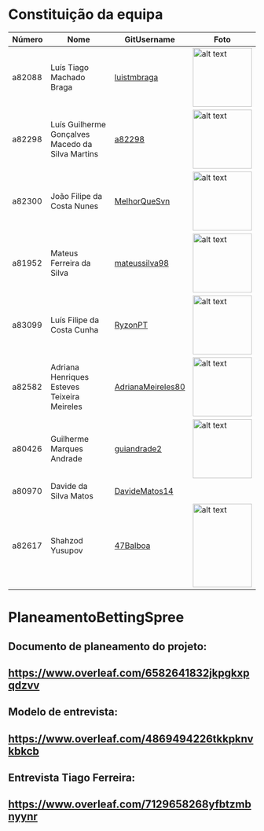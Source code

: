 # Constituição da equipa

| Número | Nome                                             | GitUsername       | Foto |
|--------|--------------------------------------------------|-------------------|------|
| a82088 | Luís Tiago Machado Braga                         | [luistmbraga](https://github.com/luistmbraga)       |   <img src="https://avatars3.githubusercontent.com/u/36746770?s=460&u=086baddcb03ab49619c4a5132fb78889a0a2f993&v=4" alt="alt text" width="120" height="120">   |
| a82298 | Luís Guilherme Gonçalves Macedo da Silva Martins | [a82298](https://github.com/a82298)           |  <img src="https://avatars3.githubusercontent.com/u/36774095?s=400&u=84353646454a2946e64d8b0a6e7f61cfe4465aa7&v=4" alt="alt text" width="120" height="120">    |
| a82300 | João Filipe da Costa Nunes                       | [MelhorQueSvn](https://github.com/MelhorQueSvn)      |   <img src="https://avatars0.githubusercontent.com/u/36746608?s=400&u=5988fbe2d9f912ee8b845dc4036897caaddff15b&v=4" alt="alt text" width="120" height="120">   |
| a81952 | Mateus Ferreira da Silva                         | [mateussilva98](https://github.com/mateussilva98)     |   <img src="https://avatars2.githubusercontent.com/u/36518616?s=400&u=02e3614b86504424ccb7776762c6466a6eb42b11&v=4" alt="alt text" width="120" height="120">   |
| a83099 | Luís Filipe da Costa Cunha                       | [RyzonPT](https://github.com/RyzonPT)           |   <img src="https://scontent.flis7-1.fna.fbcdn.net/v/t1.0-9/38856424_1101515389999708_5612988335602532352_o.jpg?_nc_cat=111&ccb=2&_nc_sid=09cbfe&_nc_ohc=516ENf5lFkoAX87BxaF&_nc_oc=AQkvppZl8tzKEixctaar-ArnvKAZlv4j_79JrQ638SGtk5FNgGFTkW-J4bMAUKtzxfI&_nc_ht=scontent.flis7-1.fna&oh=95b60afcb4b322e5f6ab8e7e4aadb397&oe=5FC9EE2F" alt="alt text" width="120" height="120">   |
| a82582 | Adriana Henriques Esteves Teixeira Meireles      | [AdrianaMeireles80](https://github.com/AdrianaMeireles80) |   <img src="https://avatars2.githubusercontent.com/u/27066531?s=400&u=54dc9e7c4a1ca167ba4ea44cf89f33a449a3e0fd&v=4" alt="alt text" width="120" height="120">   |
| a80426 | Guilherme Marques Andrade                        | [guiandrade2](https://github.com/guiandrade2)       |   <img src="https://scontent.flis7-1.fna.fbcdn.net/v/t1.0-9/18010703_1526580520706449_2432693347746207007_n.jpg?_nc_cat=106&ccb=2&_nc_sid=09cbfe&_nc_ohc=SNkROaPEM2YAX8JX52R&_nc_ht=scontent.flis7-1.fna&oh=c1fb063f7c9c5e82d7e797dbf23f7d18&oe=5FCBB264" alt="alt text" width="120" height="120">   |
| a80970 | Davide da Silva Matos                            | [DavideMatos14](https://github.com/DavideMatos14)     |      |
| a82617 | Shahzod Yusupov                                  | [47Balboa](https://github.com/47Balboa)          |   <img src="https://scontent.flis7-1.fna.fbcdn.net/v/t1.0-9/15589911_1354511281274649_375999130785960548_n.jpg?_nc_cat=111&ccb=2&_nc_sid=174925&_nc_ohc=BxpalEbwfvkAX-lLI5z&_nc_ht=scontent.flis7-1.fna&oh=cb1c1667dd59210a3f15d44f4f3fc394&oe=5FCB8CED" alt="alt text" width="120" height="170">   |



# PlaneamentoBettingSpree

## Documento de planeamento do projeto:
## https://www.overleaf.com/6582641832jkpgkxpqdzvv

## Modelo de entrevista:
## https://www.overleaf.com/4869494226tkkpknvkbkcb

## Entrevista Tiago Ferreira:
## https://www.overleaf.com/7129658268yfbtzmbnyynr
